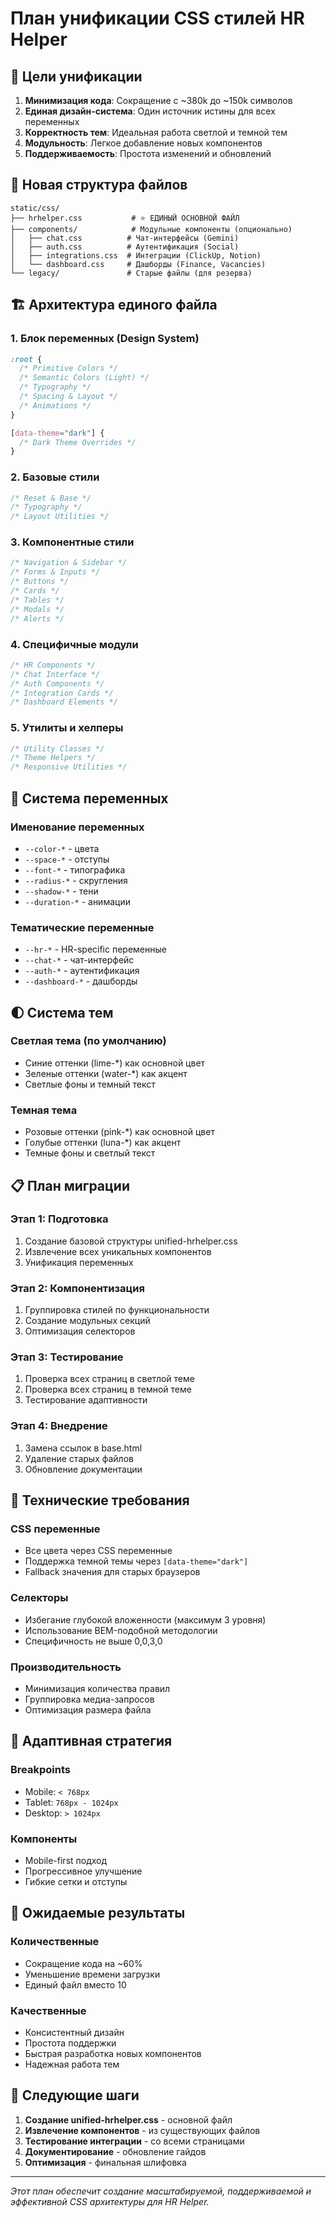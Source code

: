 # План унификации CSS стилей HR Helper

## 🎯 Цели унификации

1. **Минимизация кода**: Сокращение с ~380k до ~150k символов
2. **Единая дизайн-система**: Один источник истины для всех переменных
3. **Корректность тем**: Идеальная работа светлой и темной тем
4. **Модульность**: Легкое добавление новых компонентов
5. **Поддерживаемость**: Простота изменений и обновлений

## 📁 Новая структура файлов

```
static/css/
├── hrhelper.css           # ⭐ ЕДИНЫЙ ОСНОВНОЙ ФАЙЛ
├── components/            # Модульные компоненты (опционально)
│   ├── chat.css          # Чат-интерфейсы (Gemini)
│   ├── auth.css          # Аутентификация (Social)
│   ├── integrations.css  # Интеграции (ClickUp, Notion)
│   └── dashboard.css     # Дашборды (Finance, Vacancies)
└── legacy/               # Старые файлы (для резерва)
```

## 🏗️ Архитектура единого файла

### 1. Блок переменных (Design System)
```css
:root {
  /* Primitive Colors */
  /* Semantic Colors (Light) */
  /* Typography */
  /* Spacing & Layout */
  /* Animations */
}

[data-theme="dark"] {
  /* Dark Theme Overrides */
}
```

### 2. Базовые стили
```css
/* Reset & Base */
/* Typography */
/* Layout Utilities */
```

### 3. Компонентные стили
```css
/* Navigation & Sidebar */
/* Forms & Inputs */
/* Buttons */
/* Cards */
/* Tables */
/* Modals */
/* Alerts */
```

### 4. Специфичные модули
```css
/* HR Components */
/* Chat Interface */
/* Auth Components */
/* Integration Cards */
/* Dashboard Elements */
```

### 5. Утилиты и хелперы
```css
/* Utility Classes */
/* Theme Helpers */
/* Responsive Utilities */
```

## 🎨 Система переменных

### Именование переменных
- `--color-*` - цвета
- `--space-*` - отступы
- `--font-*` - типографика
- `--radius-*` - скругления
- `--shadow-*` - тени
- `--duration-*` - анимации

### Тематические переменные
- `--hr-*` - HR-specific переменные
- `--chat-*` - чат-интерфейс
- `--auth-*` - аутентификация
- `--dashboard-*` - дашборды

## 🌓 Система тем

### Светлая тема (по умолчанию)
- Синие оттенки (lime-*) как основной цвет
- Зеленые оттенки (water-*) как акцент
- Светлые фоны и темный текст

### Темная тема
- Розовые оттенки (pink-*) как основной цвет
- Голубые оттенки (luna-*) как акцент
- Темные фоны и светлый текст

## 📋 План миграции

### Этап 1: Подготовка
1. Создание базовой структуры unified-hrhelper.css
2. Извлечение всех уникальных компонентов
3. Унификация переменных

### Этап 2: Компонентизация
1. Группировка стилей по функциональности
2. Создание модульных секций
3. Оптимизация селекторов

### Этап 3: Тестирование
1. Проверка всех страниц в светлой теме
2. Проверка всех страниц в темной теме
3. Тестирование адаптивности

### Этап 4: Внедрение
1. Замена ссылок в base.html
2. Удаление старых файлов
3. Обновление документации

## 🔧 Технические требования

### CSS переменные
- Все цвета через CSS переменные
- Поддержка темной темы через `[data-theme="dark"]`
- Fallback значения для старых браузеров

### Селекторы
- Избегание глубокой вложенности (максимум 3 уровня)
- Использование BEM-подобной методологии
- Специфичность не выше 0,0,3,0

### Производительность
- Минимизация количества правил
- Группировка медиа-запросов
- Оптимизация размера файла

## 📱 Адаптивная стратегия

### Breakpoints
- Mobile: `< 768px`
- Tablet: `768px - 1024px`
- Desktop: `> 1024px`

### Компоненты
- Mobile-first подход
- Прогрессивное улучшение
- Гибкие сетки и отступы

## 🎯 Ожидаемые результаты

### Количественные
- Сокращение кода на ~60%
- Уменьшение времени загрузки
- Единый файл вместо 10

### Качественные
- Консистентный дизайн
- Простота поддержки
- Быстрая разработка новых компонентов
- Надежная работа тем

## 🚀 Следующие шаги

1. **Создание unified-hrhelper.css** - основной файл
2. **Извлечение компонентов** - из существующих файлов
3. **Тестирование интеграции** - со всеми страницами
4. **Документирование** - обновление гайдов
5. **Оптимизация** - финальная шлифовка

---

*Этот план обеспечит создание масштабируемой, поддерживаемой и эффективной CSS архитектуры для HR Helper.*